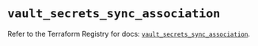 # `vault_secrets_sync_association`

Refer to the Terraform Registry for docs: [`vault_secrets_sync_association`](https://registry.terraform.io/providers/hashicorp/vault/5.0.0/docs/resources/secrets_sync_association).
